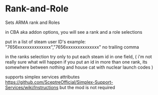 # Rank-and-Role
Sets ARMA rank and Roles 


in CBA aka addon options, you will see a rank and a role selections

put in a list of steam user ID's 
example:  "7656xxxxxxxxxxxxxx","7656xxxxxxxxxxxxxx" no trailing comma

in the ranks selection try only to put each steam id in one field, ( i'm not really sure what will happen if you put an id in more than one rank, its somewhere between nothing and house cat with nuclear launch codes )

supports simplex services attributes  https://github.com/SceptreOfficial/Simplex-Support-Services/wiki/Instructions but the mod is not required 